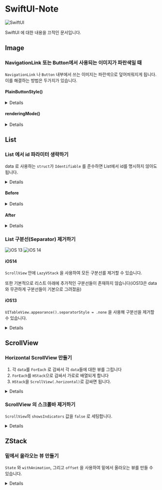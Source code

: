 # SwiftUI-Note

![SwiftUI](https://img.shields.io/badge/SwiftUI-blue?style=for-the-badge&logo=swift&logoColor=white)

SwiftUI 에 대한 내용을 끄적인 문서입니다.

## Image

### NavigationLink 또는 Button에서 사용되는 이미지가 파란색일 때

`NavigationLink` 나 `Button` 내부에서 쓰는 이미지는 파란색으로 덮어씌워지게 됩니다. 이를 해결하는 방법은 두가지가 있습니다.

#### PlainButtonStyle()

<details>

```swift
NavigationLink(destination: ...) {
    Image(...)
}
.buttonStyle(PlainButtonStyle())


Button(action: ...) {
    Image(...)
}
.buttonStyle(PlainButtonStyle())
```

</details>

#### renderingMode()

<details>

```swift
NavigationLink(destination: ...) {
    Image(...)
        .renderingMode(.original)
}
```

</details>


## List

### List 에서 id 파라미터 생략하기

data 로 사용하는 `struct`가 `Identifiable` 를 준수하면 List에서 id를 명시하지 않아도 됩니다.

<details>

```swift
struct Food: Identifiable {
    let id = UUID()
    ...
}
```

</details>

#### Before

<details>

```swift
List(foods, id: \.name) { ... }
```

</details>

#### After

<details>

```swift
List(foods) { ... }
```

</details>

### List 구분선(Separator) 제거하기

![iOS 13](https://img.shields.io/badge/iOS_13-999999?style=for-the-badge&logo=apple&logoColor=white)
![iOS 14](https://img.shields.io/badge/iOS_14-e4405f?style=for-the-badge&logo=apple&logoColor=white)

#### iOS14

`ScrollView` 안에 `LazyVStack` 을 사용하여 모든 구분선를 제거할 수 있습니다.

또한 기본적으로 리스트 아래에 추가적인 구분선들이 존재하지 않습니다(iOS13은 data와 무관하게 구분선들이 기본으로 그려졌음)

#### iOS13
`UITableView.appearance().separatorStyle = .none` 을 사용해 구분선을 제거할 수 있습니다.

<details>

```swift
// 1. onAppear에서 호출하기
List {
   ...
}
.onAppear {
   UITableView.appearance().separatorStyle = .none
}

// 2. init에서 호출하기
init() {
    UITableView.appearance().separatorStyle = .none
}
```

</details>

## ScrollView

### Horizontal ScrollView 만들기

1. 각 `data`를 `ForEach` 로 감싸서 각 `data`들에 대한 뷰를 그립니다
2. `ForEach`를 `HStack`으로 감싸서 가로로 배열되게 합니다
3. `HStack`을 `ScrollView(.horizontal)`로 감싸면 됩니다.

<details>

```swift
// 1. onAppear에서 호출하기
ScrollView(.horizontal) {
   HStack {
        ForEach(foods, id: \.name) { foods in
            Text(food.name)
        }
    }
}
```

</details>

### ScrollView 의 스크롤바 제거하기
`ScrollView`의 `showsIndicators` 값을 `false` 로 세팅합니다.

<details>
    
```swift
// 1. onAppear에서 호출하기
ScrollView(showsIndicators: false) {
   ...
}
```

</details>

## ZStack

### 밑에서 올라오는 뷰 만들기
`State` 와 `withAnimation`, 그리고 `offset` 을 사용하여 밑에서 올라오는 뷰를 만들 수 있습니다.

<details>
    
```swift
struct BelowView: View {
    @State var showingUpper: Bool = false   // 1. 뷰를 올릴지 내릴지 결정할 State 값 
    
    var body: some View {
        ZStack {
            Text("Show upper view")
                .onTapGesture {             // 2. "보여주기"를 탭했을 때 State 값을 true로 변경
                    withAnimation {
                        showingUpper = true
                    }
                }
            
            UpperView(showingUpper: $showingUpper)  // 3. 위로 올라올 뷰는 State 값을 바인딩
                // 4. 뷰 오프셋의 y값을 State 값에 따라 바뀌도로 함 (true이면 y = 0, false 이면 y = 스크린 높이)
                .offset(x: 0, y: showingUpper ? 0 : UIScreen.main.bounds.height)
        }
    }
}

struct UpperView: View {
    @Binding var showingUpper: Bool         // 5. (3)번에서 바인딩한 프로퍼티
    
    var body: some View {
        Text("Hide upper view")
            .onTapGesture {                 // 6. 바인딩 값을 false로 변경하여  (4)번의 오프셋 값으 변경
                withAnimation {
                    showingUpper = false
                }
            }
    }
}
```

</details>
